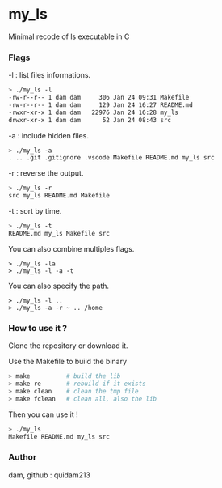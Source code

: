 # my_ls
Minimal recode of ls executable in C

### Flags

-l : list files informations.
```bash
> ./my_ls -l
-rw-r--r-- 1 dam dam     306 Jan 24 09:31 Makefile
-rw-r--r-- 1 dam dam     129 Jan 24 16:27 README.md
-rwxr-xr-x 1 dam dam   22976 Jan 24 16:28 my_ls
drwxr-xr-x 1 dam dam      52 Jan 24 08:43 src
```

-a : include hidden files.
```bash
> ./my_ls -a
. .. .git .gitignore .vscode Makefile README.md my_ls src
```

-r : reverse the output.
```bash
> ./my_ls -r
src my_ls README.md Makefile
```

-t : sort by time.
```bash
> ./my_ls -t
README.md my_ls Makefile src
```

You can also combine multiples flags.
```
> ./my_ls -la
> ./my_ls -l -a -t
```

You can also specify the path.
```
> ./my_ls -l ..
> ./my_ls -a -r ~ .. /home
```


### How to use it ?
Clone the repository or download it.

Use the Makefile to build the binary
```bash
> make          # build the lib
> make re       # rebuild if it exists
> make clean    # clean the tmp file
> make fclean   # clean all, also the lib
```

Then you can use it !
```bash
> ./my_ls
Makefile README.md my_ls src
```

### Author
dam, github : quidam213
